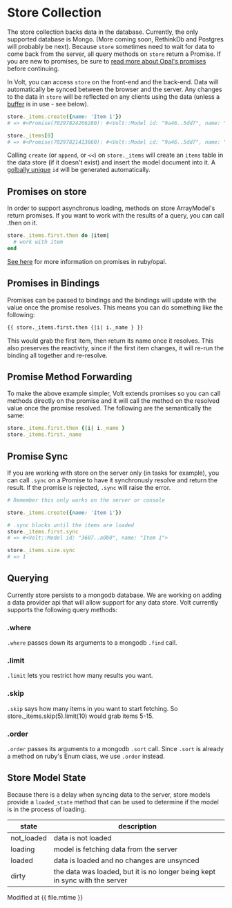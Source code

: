 # Store Collection

The store collection backs data in the database.  Currently, the only supported database is Mongo. (More coming soon, RethinkDb and Postgres will probably be next).  Because ```store``` sometimes need to wait for data to come back from the server, all query methods on ```store``` return a Promise.  If you are new to promises, be sure to [read more about Opal's promises](http://opalrb.org/docs/promises/) before continuing.

In Volt, you can access ```store``` on the front-end and the back-end.  Data will automatically be synced between the browser and the server.  Any changes to the data in ```store``` will be reflected on any clients using the data (unless a [buffer](#buffers) is in use - see below).

```ruby
store._items.create({name: 'Item 1'})
# => #<Promise(70297824266280): #<Volt::Model id: "9a46..5dd7", name: "Item 1">>

store._items[0]
# => #<Promise(70297821413860): #<Volt::Model id: "9a46..5dd7", name: "Item 1">>
```

Calling ```create``` (or ```append```, or ```<<```) on ```store._items``` will create an ```items``` table in the data store (if it doesn't exist) and insert the model document into it.  A [golbally unique](http://en.wikipedia.org/wiki/Globally_unique_identifier) ```id``` will be generated automatically.

## Promises on store

In order to support asynchronus loading, methods on store ArrayModel's return promises.  If you want to work with the results of a query, you can call .then on it.

```ruby
store._items.first.then do |item|
  # work with item
end
```

[See here](http://opalrb.org/blog/2014/05/07/promises-in-opal/) for more information on promises in ruby/opal.

## Promises in Bindings

Promises can be passed to bindings and the bindings will update with the value once the promise resolves.  This means you can do something like the following:

```html
{{ store._items.first.then {|i| i._name } }}
```

This would grab the first item, then return its name once it resolves.  This also preserves the reactivity, since if the first item changes, it will re-run the binding all together and re-resolve.

## Promise Method Forwarding

To make the above example simpler, Volt extends promises so you can call methods directly on the promise and it will call the method on the resolved value once the promise resolved.  The following are the semantically the same:

```ruby
store._items.first.then {|i| i._name }
store._items.first._name
```

## Promise Sync

If you are working with store on the server only (in tasks for example), you can call ```.sync``` on a Promise to have it synchronusly resolve and return the result.  If the promise is rejected, ```.sync``` will raise the error.

```ruby
# Remember this only works on the server or console

store._items.create({name: 'Item 1'})

# .sync blocks until the items are loaded
store._items.first.sync
# => #<Volt::Model id: "3607..a0b0", name: "Item 1">

store._items.size.sync
# => 1
```

## Querying

Currently store persists to a mongodb database.  We are working on adding a data provider api that will allow support for any data store.  Volt currently supports the following query methods:

### .where

```.where``` passes down its arguments to a mongodb ```.find``` call.

### .limit

```.limit``` lets you restrict how many results you want.

### .skip

```.skip``` says how many items in you want to start fetching.  So store._items.skip(5).limit(10) would grab items 5-15.

### .order

```.order``` passes its arguments to a mongodb ```.sort``` call.  Since ```.sort``` is already a method on ruby's Enum class, we use ```.order``` instead.

## Store Model State

Because there is a delay when syncing data to the server, store models provide a ```loaded_state``` method that can be used to determine if the model is in the process of loading.

| state       | description                                                  |
|-------------|--------------------------------------------------------------|
| not_loaded  | data is not loaded                                           |
| loading     | model is fetching data from the server                       |
| loaded      | data is loaded and no changes are unsynced                   |
| dirty       | the data was loaded, but it is no longer being kept in sync with the server |



Modified at {{ file.mtime }}
